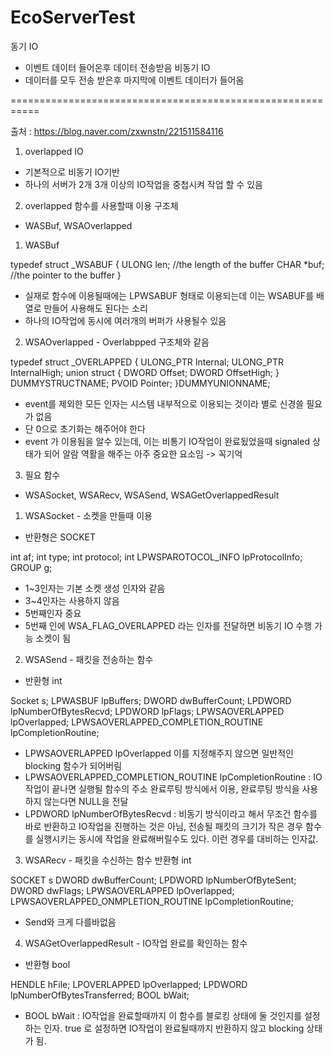 # EcoServerTest



동기 IO 
- 이벤트 데이터 들어온후 데이터 전송받음
비동기 IO 
- 데이터를 모두 전송 받은후 마지막에 이벤트 데이터가 들어옴

===========================================================

출처 : https://blog.naver.com/zxwnstn/221511584116

1. overlapped IO 
- 기본적으로 비동기 IO기반
- 하나의 서버가 2개 3개 이상의 IO작업을 중첩시켜 작업 할 수 있음

2. overlapped 함수를 사용할때 이용 구조체 
- WASBuf, WSAOverlapped 
1) WASBuf 

typedef struct _WSABUF
{
ULONG len;  //the length of the buffer 
CHAR *buf;  //the pointer to the buffer 
}

- 실재로 함수에 이용될때에는 LPWSABUF 형태로 이용되는데 이는 WSABUF를 배열로 만들어 사용해도 된다는 소리 
- 하나의 IO작업에 동시에 여러개의 버퍼가 사용될수 있음

2) WSAOverlapped - Overlabpped 구조체와 같음

typedef struct _OVERLAPPED
{
ULONG_PTR Internal;
ULONG_PTR InternalHigh;
union
	struct
	{
		DWORD Offset;
		DWORD OffsetHigh;
	} DUMMYSTRUCTNAME;
	PVOID Pointer;
}DUMMYUNIONNAME;

- event를 제외한 모든 인자는 시스템 내부적으로 이용되는 것이라 별로 신경쓸 필요가 없음
- 단 0으로 초기화는 해주어야 한다
- event 가 이용됨을 알수 있는데, 이는 비통기 IO작업이 완료됬었을때 signaled 상태가 되어 알람 역활을 해주는 아주 중요한 요소임 -> 꼭기억

3. 필요 함수 
- WSASocket, WSARecv, WSASend, WSAGetOverlappedResult 

1) WSASocket  - 소켓을 만들때 이용
- 반환형은 SOCKET

int af;
int type; 
int protocol;
int LPWSPAROTOCOL_INFO lpProtocolInfo;
GROUP g;

- 1~3인자는 기본 소켓 생성 인자와 같음
- 3~4인자는 사용하지 않음
- 5번째인자 중요 
- 5번째 인에 WSA_FLAG_OVERLAPPED 라는 인자를 전달하면 비동기 IO 수행 가능 소켓이 됨

2) WSASend - 패킷을 전송하는 함수
- 반환형 int 

Socket s;
LPWASBUF lpBuffers;
DWORD dwBufferCount;
LPDWORD lpNumberOfBytesRecvd;
LPDWORD lpFlags;
LPWSAOVERLAPPED lpOverlapped;
LPWSAOVERLAPPED_COMPLETION_ROUTINE lpCompletionRoutine;

- LPWSAOVERLAPPED lpOverlapped 이를 지정해주지 않으면 일반적인 blocking 함수가 되어버림
- LPWSAOVERLAPPED_COMPLETION_ROUTINE lpCompletionRoutine : IO 작업이 끝나면 실행될 함수의 주소 완료루팅 방식에서 이용, 완료루팅 방식을 사용하지 않는다면 NULL을 전달
- LPDWORD lpNumberOfBytesRecvd : 비동기 방식이라고 해서 무조건 함수를 바로 반환하고 IO작업을 진행하는 것은 아님, 전송될 패킷의 크기가 작은 경우 함수를 실행시키는 동시에 작업을 완료해버릴수도 있다. 이런 경우를 대비하는 인자값.

3) WSARecv - 패킷을 수신하는 함수
반환형 int

SOCKET s
DWORD dwBufferCount;
LPDWORD lpNumberOfByteSent;
DWORD dwFlags;
LPWSAOVERLAPPED lpOverlapped;
LPWSAOVERLAPPED_ONMPLETION_ROUTINE lpCompletionRoutine;

- Send와 크게 다를바없음

4) WSAGetOverlappedResult - IO작업 완료를 확인하는 함수
- 반환형 bool

HENDLE hFile;
LPOVERLAPPED lpOverlapped;
LPDWORD lpNumberOfBytesTransferred;
BOOL bWait;

- BOOL bWait : IO작업을 완료할때까지 이 함수를 블로킹 상태에 둘 것인지를 설정하는 인자. true 로 설정하면 IO작업이 완료될때까지 반환하지 않고 blocking 상태가 됨.
